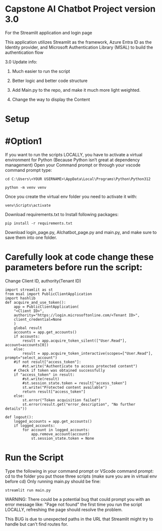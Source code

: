 # Capstone AI Chatbot Project version 3.0 
For the Streamlit application and login page 

This application utilizes Streamlit as the framework, Azure Entra ID as the Identity provider, and Microsoft Authentication Library (MSAL) to build the authentication flow

3.0 Update info: 
1. Much easier to run the script
    
2. Better logic and better code structure 
    
3. Add Main.py to the repo, and make it much more light weighted.
    
4. Change the way to display the Content

# Setup
# #Option1 
If you want to run the scripts LOCALLY, you have to activate a virtual environment for Python (Because Python isn’t great at dependency management)
Open your Command prompt or through your vscode command prompt type: 
```
cd C:\Users\<YOUR USERNAME>\AppData\Local\Programs\Python\Python312
```
```
python -m venv venv
```
Once you create the virtual env folder you need to activate it with:
```
venv\Scripts\activate
```
Download requirements.txt to Install following packages:
```
pip install -r requirements.txt
```
Download login_page.py, AIchatbot_page.py and main.py, and make sure to save them into one folder.
# Carefully look at code change these parameters before run the script:
Change Client ID, authority(Tenant ID) 
```
import streamlit as st
from msal import PublicClientApplication
import hashlib
def acquire_and_use_token():
    app = PublicClientApplication(
    "<Client ID>",
    authority="https://login.microsoftonline.com/<Tenant ID>",
    client_credential=None
    )
    global result
    accounts = app.get_accounts()
    if accounts:
        result = app.acquire_token_silent(["User.Read"], account=accounts[0])
    else:
        result = app.acquire_token_interactive(scopes=["User.Read"], prompt="select_account")
    #if not result["access_token"]:
        #st.write("Authenticate to access protected content")
    # Check if token was obtained successfully
    if "access_token" in result:
        #st.write(result)
        #st.session_state.token = result["access_token"]
        st.write("Protected content available")
        return result["access_token"]
    else:
        st.error("Token acquisition failed")
        st.error(result.get("error_description", "No further details"))

def logout():
    logged_accounts = app.get_accounts()
    if logged_accounts:
        for account in logged_accounts:
            app.remove_account(account)
            st.session_state.token = None

```
# Run the Script 
Type the following in your command prompt or VScode command prompt:
cd to the folder you put those three scripts (make sure you are in virtual env before cd) Only running main.py should be fine:  
```
streamlit run main.py
```
WARNING: 
There could be a potential bug that could prompt you with an error message like: "Page not found"  the first time you run the script LOCALLY, refreshing the page should resolve the problem.

This BUG is due to unexpected paths in the URL that Streamlit might try to handle but can't find routes for.
